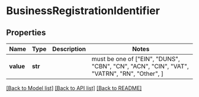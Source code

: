 # BusinessRegistrationIdentifier


## Properties
Name | Type | Description | Notes
------------ | ------------- | ------------- | -------------
**value** | **str** |  |  must be one of ["EIN", "DUNS", "CBN", "CN", "ACN", "CIN", "VAT", "VATRN", "RN", "Other", ]

[[Back to Model list]](../README.md#documentation-for-models) [[Back to API list]](../README.md#documentation-for-api-endpoints) [[Back to README]](../README.md)



